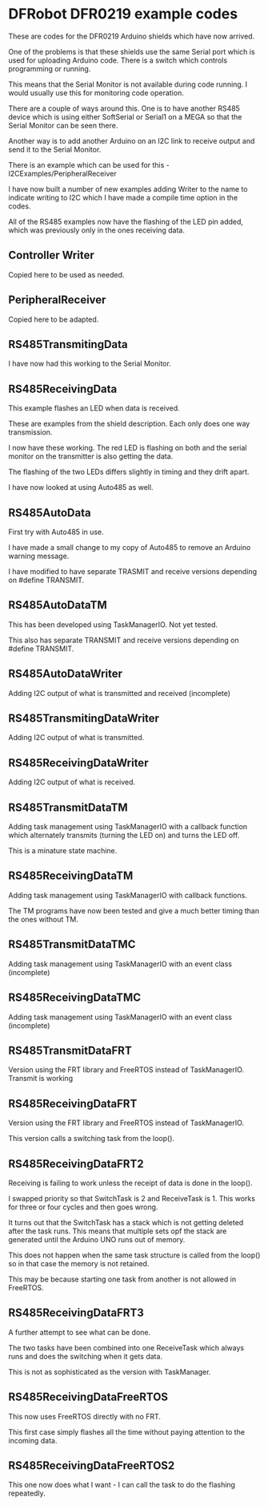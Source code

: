 # DFRobot DFR0219 example codes

These are codes for the DFR0219 Arduino shields which have now arrived.

One of the problems is that these shields use the same Serial port which is used for uploading Arduino code. There is a switch which controls programming or running.

This means that the Serial Monitor is not available during code running. I would usually use this for monitoring code operation.

There are a couple of ways around this. One is to have another RS485 device which is using either SoftSerial or Serial1 on a MEGA so that the Serial Monitor can be seen there.

Another way is to add another Arduino on an I2C link to receive output and send it to the Serial Monitor.

There is an example which can be used for this - I2CExamples/PeripheralReceiver

I have now built a number of new examples adding Writer to the name to indicate writing to I2C which I have made a compile time option in the codes.

All of the RS485 examples now have the flashing of the LED pin added, which was previously only in the ones receiving data.

## Controller Writer

Copied here to be used as needed.

## PeripheralReceiver

Copied here to be adapted.

## RS485TransmitingData

I have now had this working to the Serial Monitor.

## RS485ReceivingData

This example flashes an LED when data is received.

These are examples from the shield description. Each only does one way transmission.

I now have these working. The red LED is flashing on both and the serial monitor on the transmitter is also getting the data. 

The flashing of the two LEDs differs slightly in timing and they drift apart.

I have now looked at using Auto485 as well.

## RS485AutoData

First try with Auto485 in use.

I have made a small change to my copy of Auto485 to remove an Arduino warning message.

I have modified to have separate TRASMIT and receive versions depending on #define TRANSMIT.

## RS485AutoDataTM

This has been developed using TaskManagerIO. Not yet tested.

This also has separate TRANSMIT and receive versions depending on #define TRANSMIT.

## RS485AutoDataWriter

Adding I2C output of what is transmitted and received (incomplete)

## RS485TransmitingDataWriter

Adding I2C output of what is transmitted.

## RS485ReceivingDataWriter

Adding I2C output of what is received.

## RS485TransmitDataTM

Adding task management using TaskManagerIO with a callback function which alternately transmits (turning the LED on) and turns the LED off.

This is a minature state machine.

## RS485ReceivingDataTM

Adding task management using TaskManagerIO with callback functions.

The TM programs have now been tested and give a much better timing than the ones without TM.

## RS485TransmitDataTMC

Adding task management using TaskManagerIO with an event class (incomplete)

## RS485ReceivingDataTMC

Adding task management using TaskManagerIO with an event class (incomplete)

## RS485TransmitDataFRT

Version using the FRT library and FreeRTOS instead of TaskManagerIO. Transmit is working

## RS485ReceivingDataFRT

Version using the FRT library and FreeRTOS instead of TaskManagerIO.

This version calls a switching task from the loop().

## RS485ReceivingDataFRT2

Receiving is failing to work unless the receipt of data is done in the loop().

I swapped priority so that SwitchTask is 2 and ReceiveTask is 1. This works for three or four cycles and then goes wrong.

It turns out that the SwitchTask has a stack which is not getting deleted after the task runs. This means that multiple sets opf the stack are generated until the Arduino UNO runs out of memory.

This does not happen when the same task structure is called from the loop() so in that case the memory is not retained.

This may be because starting one task from another is not allowed in FreeRTOS.

## RS485ReceivingDataFRT3

A further attempt to see what can be done.

The two tasks have been combined into one ReceiveTask which always runs and does the switching when it gets data.

This is not as sophisticated as the version with TaskManager.

## RS485ReceivingDataFreeRTOS

This now uses FreeRTOS directly with no FRT.

This first case simply flashes all the time without paying attention to the incoming data.

## RS485ReceivingDataFreeRTOS2

This one now does what I want - I can call the task to do the flashing repeatedly.


